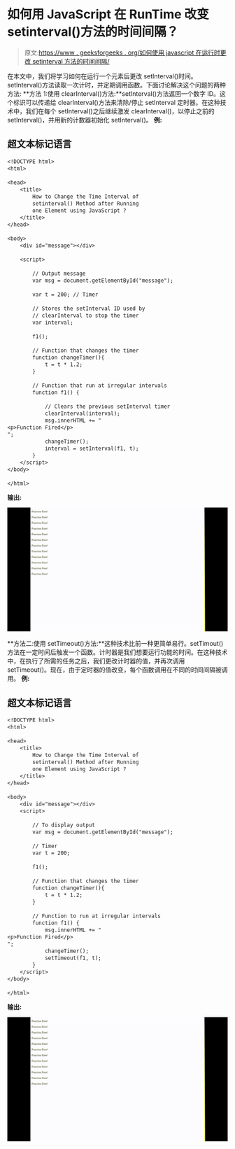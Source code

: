 # 如何用 JavaScript 在 RunTime 改变 setinterval()方法的时间间隔？

> 原文:[https://www . geeksforgeeks . org/如何使用 javascript 在运行时更改 setinterval 方法的时间间隔/](https://www.geeksforgeeks.org/how-to-change-the-time-interval-of-setinterval-method-at-runtime-using-javascript/)

在本文中，我们将学习如何在运行一个元素后更改 setInterval()时间。setInterval()方法读取一次计时，并定期调用函数。下面讨论解决这个问题的两种方法:
**方法 1:使用 clearInterval()方法:**setInterval()方法返回一个数字 ID。这个标识可以传递给 clearInterval()方法来清除/停止 setInterval 定时器。在这种技术中，我们在每个 setInterval()之后继续激发 clearInterval()，以停止之前的 setInterval()，并用新的计数器初始化 setInterval()。
**例:**

## 超文本标记语言

```
<!DOCTYPE html>
<html>

<head>
    <title>
        How to Change the Time Interval of
        setinterval() Method after Running
        one Element using JavaScript ?
    </title>
</head>

<body>
    <div id="message"></div>

    <script>

        // Output message
        var msg = document.getElementById("message");

        var t = 200; // Timer

        // Stores the setInterval ID used by
        // clearInterval to stop the timer
        var interval;

        f1();

        // Function that changes the timer
        function changeTimer(){
            t = t * 1.2;
        }

        // Function that run at irregular intervals
        function f1() {

            // Clears the previous setInterval timer
            clearInterval(interval);
            msg.innerHTML += "
<p>Function Fired</p>
";
            changeTimer();
            interval = setInterval(f1, t);
        }
    </script>
</body>

</html>
```

**输出:**

![output](img/5251c83eb7e28a2869396671d222552e.png)

**方法二:使用 setTimeout()方法:**这种技术比前一种更简单易行。setTimout()方法在一定时间后触发一个函数。计时器是我们想要运行功能的时间。在这种技术中，在执行了所需的任务之后，我们更改计时器的值，并再次调用 setTimeout()。现在，由于定时器的值改变，每个函数调用在不同的时间间隔被调用。
**例:**

## 超文本标记语言

```
<!DOCTYPE html>
<html>

<head>
    <title>
        How to Change the Time Interval of
        setinterval() Method after Running
        one Element using JavaScript ?
    </title>
</head>

<body>
    <div id="message"></div>
    <script>

        // To display output
        var msg = document.getElementById("message");

        // Timer
        var t = 200;

        f1();

        // Function that changes the timer
        function changeTimer(){
            t = t * 1.2;
        }

        // Function to run at irregular intervals
        function f1() {
            msg.innerHTML += "
<p>Function Fired</p>
";
            changeTimer();
            setTimeout(f1, t);
        }
    </script>
</body>

</html>
```

**输出:**

![output](img/5251c83eb7e28a2869396671d222552e.png)